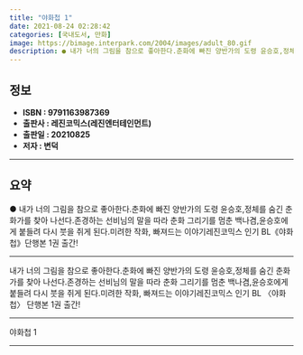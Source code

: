 ```yaml
---
title: "야화첩 1"
date: 2021-08-24 02:28:42
categories: [국내도서, 만화]
image: https://bimage.interpark.com/2004/images/adult_80.gif
description: ● 내가 너의 그림을 참으로 좋아한다.춘화에 빠진 양반가의 도령 윤승호,정체를 숨긴 춘화가를 찾아 나선다.존경하는 선비님의 말을 따라 춘화 그리기를 멈춘 백나겸,윤승호에게 붙들려 다시 붓을 쥐게 된다.미려한 작화, 빠져드는 이야기레진코믹스 인기 BL《야화첩》단행본 1권 출간!
---
```


## **정보**

- **ISBN : 9791163987369**
- **출판사 : 레진코믹스(레진엔터테인먼트)**
- **출판일 : 20210825**
- **저자 : 변덕**

------



## **요약**

●  내가 너의 그림을 참으로 좋아한다.춘화에 빠진 양반가의 도령 윤승호,정체를 숨긴 춘화가를 찾아 나선다.존경하는 선비님의 말을 따라 춘화 그리기를 멈춘 백나겸,윤승호에게 붙들려 다시 붓을 쥐게 된다.미려한 작화, 빠져드는 이야기레진코믹스 인기 BL《야화첩》단행본 1권 출간!

------

내가 너의 그림을 참으로 좋아한다.춘화에 빠진 양반가의 도령 윤승호,정체를 숨긴 춘화가를 찾아 나선다.존경하는 선비님의 말을 따라 춘화 그리기를 멈춘 백나겸,윤승호에게 붙들려 다시 붓을 쥐게 된다.미려한 작화, 빠져드는 이야기레진코믹스 인기 BL 〈야화첩〉 단행본 1권 출간!

------


야화첩 1 

------


